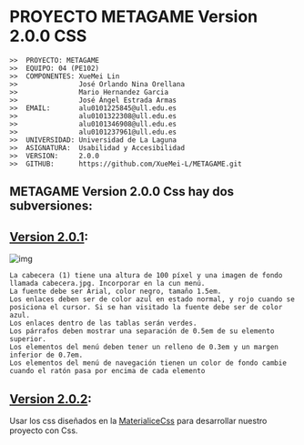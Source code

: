 # PROYECTO METAGAME Version 2.0.0 CSS

```
>>  PROYECTO: METAGAME
>>  EQUIPO: 04 (PE102)
>>  COMPONENTES: XueMei Lin
>>               José Orlando Nina Orellana
>>               Mario Hernandez Garcia
>>               José Ángel Estrada Armas
>>  EMAIL:       alu0101225845@ull.edu.es
>>               alu0101322308@ull.edu.es
>>               alu0101346908@ull.edu.es
>>               alu0101237961@ull.edu.es
>>  UNIVERSIDAD: Universidad de La Laguna
>>  ASIGNATURA:  Usabilidad y Accesibilidad
>>  VERSION:     2.0.0
>>  GITHUB:      https://github.com/XueMei-L/METAGAME.git
```

## METAGAME Version 2.0.0 Css hay dos subversiones:
## [Version 2.0.1](./METAGAME%20V%202.0.1%20CSS/):
![img](./img/Dise%C3%B1o.png)
```Definir la estructura básica de la página: anchura fija de 770 píxel,  columna derecha (2) de anchura 130 píxel.  
La cabecera (1) tiene una altura de 100 píxel y una imagen de fondo llamada cabecera.jpg. Incorporar en la cun menú. 
La fuente debe ser Arial, color negro, tamaño 1.5em. 
Los enlaces deben ser de color azul en estado normal, y rojo cuando se posiciona el cursor. Si se han visitado la fuente debe ser de color azul. 
Los enlaces dentro de las tablas serán verdes.
Los párrafos deben mostrar una separación de 0.5em de su elemento superior. 
Los elementos del menú deben tener un relleno de 0.3em y un margen inferior de 0.7em. 
Los elementos del menú de navegación tienen un color de fondo cambie cuando el ratón pasa por encima de cada elemento
```

## [Version 2.0.2](./METAGAME%20V%202.0.2%20CSS/): 
Usar los css diseñados en la [MaterialiceCss](https://materializecss.com/) para desarrollar nuestro proyecto con Css.
